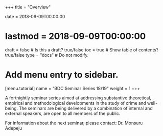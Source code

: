 +++
title = "Overview"

date = 2018-09-09T00:00:00
# lastmod = 2018-09-09T00:00:00

draft = false  # Is this a draft? true/false
toc = true  # Show table of contents? true/false
type = "docs"  # Do not modify.

# Add menu entry to sidebar.
[menu.tutorial]
  name = "BDC Seminar Series 18/19"
  weight = 1
+++

A fortnightly seminar series aimed at addressing substantive theoretical, empirical and methodological developments in the study of crime and well-being. The seminars are being delivered by a combination of internal and external speakers, are open to all members of the public.

For information about the next seminar, please contact:
Dr. Monsuru Adepeju
